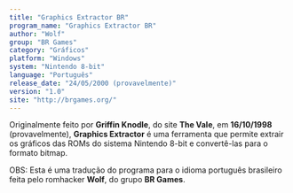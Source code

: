 ```yaml
---
title: "Graphics Extractor BR"
program_name: "Graphics Extractor BR"
author: "Wolf"
group: "BR Games"
category: "Gráficos"
platform: "Windows"
system: "Nintendo 8-bit"
language: "Português"
release_date: "24/05/2000 (provavelmente)"
version: "1.0"
site: "http://brgames.org/"
---
```

Originalmente feito por <b>Griffin Knodle</b>, do site <b>The Vale</b>, em <b>16/10/1998</b> (provavelmente), <b>Graphics Extractor</b> é uma ferramenta que permite extrair os gráficos das ROMs do sistema Nintendo 8-bit e convertê-las para o formato bitmap.

OBS: Esta é uma tradução do programa para o idioma português brasileiro feita pelo romhacker <b>Wolf</b>, do grupo <b>BR Games</b>.
